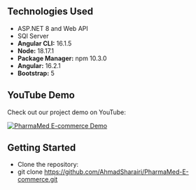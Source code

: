 ## Technologies Used

- ASP.NET 8 and Web API
- SQl Server
- **Angular CLI:** 16.1.5
- **Node:** 18.17.1
- **Package Manager:** npm 10.3.0
- **Angular:** 16.2.1
- **Bootstrap:** 5

## YouTube Demo

Check out our project demo on YouTube:

[![PharmaMed E-commerce Demo](http://img.youtube.com/vi/M3Oi5PtnBNk/0.jpg)](https://www.youtube.com/watch?v=M3Oi5PtnBNk)

## Getting Started
- Clone the repository:
- git clone https://github.com/AhmadSharairi/PharmaMed-E-commerce.git





